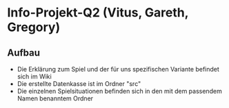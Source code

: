 # Info-Projekt-Q2 (Vitus, Gareth, Gregory)

## Aufbau 
* Die Erklärung zum Spiel und der für uns spezifischen Variante befindet sich im Wiki
* Die erstellte Datenkasse ist im Ordner "src"
* Die einzelnen Spielsituationen befinden sich in den mit dem passendem Namen benanntem Ordner
